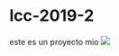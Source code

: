 # lcc-2019-2
este es un proyecto mio 
[![](http://img.youtube.com/vi/FTQbiNvZqaY/0.jpg)](http://www.youtube.com/watch?v=FTQbiNvZqaY "")
